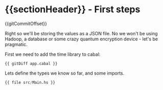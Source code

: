 # {{sectionHeader}} - First steps

{{gitCommitOffset}}

Right so we'll be storing the values as a JSON file. No we won't be using Hadoop, a database or some crazy quantum encryption device - let's be pragmatic.

First we need to add the time library to cabal: 

```
{{ gitDiff app.cabal }}
```

Lets define the types we know so far, and some imports.

```haskell
{{ file src/Main.hs }}
```
